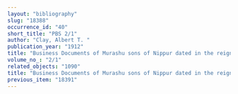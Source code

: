 ```yaml
---
layout: "bibliography"
slug: "18388"
occurrence_id: "40"
short_title: "PBS 2/1"
author: "Clay, Albert T. "
publication_year: "1912"
title: "Business Documents of Murashu sons of Nippur dated in the reign of Darius II"
volume_no_: "2/1"
related_objects: "1090"
title: "Business Documents of Murashu sons of Nippur dated in the reign of Darius II"
previous_item: "18391"
---
```

